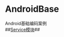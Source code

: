 # AndroidBase
Android基础编码案例<br/>
##[Service模块](https://github.com/waylen505/AndroidBase/tree/master/service/src/main/java/com/servicedemo/project)##
